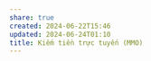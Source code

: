 ```yaml
---
share: true
created: 2024-06-22T15:46
updated: 2024-06-24T01:10
title: Kiếm tiền trực tuyến (MMO)
---
```


